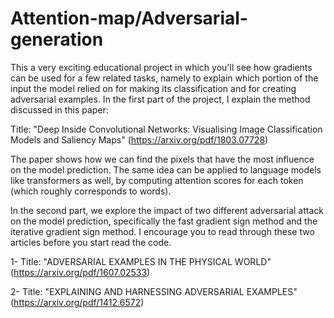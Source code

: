 # Attention-map/Adversarial-generation
 
This a very exciting educational project in which you'll see how gradients can be used for a few related tasks, namely to explain which portion of the input the model relied on for making its classification and for creating adversarial examples. In the first part of the project, I explain the method discussed in this paper:

Title: "Deep Inside Convolutional Networks: Visualising Image Classification Models and Saliency Maps" (https://arxiv.org/pdf/1803.07728)

The paper shows how we can find the pixels that have the most influence on the model prediction. The same idea can be applied to language models like transformers as well, by computing attention scores for each token (which roughly corresponds to words).

In the second part, we explore the impact of two different adversarial attack on the model prediction, specifically the fast gradient sign method and the iterative gradient sign method. I encourage you to read through these two articles before you start read the code. 

1- Title: "ADVERSARIAL EXAMPLES IN THE PHYSICAL WORLD" (https://arxiv.org/pdf/1607.02533)

2- Title: "EXPLAINING AND HARNESSING ADVERSARIAL EXAMPLES" (https://arxiv.org/pdf/1412.6572)
